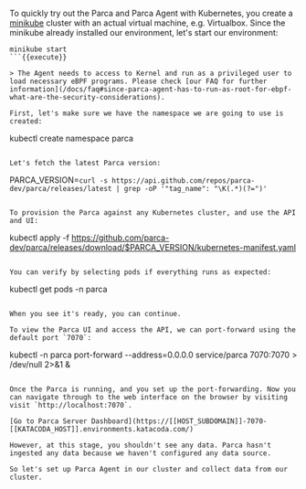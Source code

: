 To quickly try out the Parca and Parca Agent with Kubernetes,
you create a [minikube](https://minikube.sigs.k8s.io/docs/) cluster with an actual virtual machine,
e.g. Virtualbox. Since the minikube already installed our environment, let's start our environment:

```
minikube start
```{{execute}}

> The Agent needs to access to Kernel and run as a privileged user to load necessary eBPF programs. Please check [our FAQ for further information](/docs/faq#since-parca-agent-has-to-run-as-root-for-ebpf-what-are-the-security-considerations).

First, let's make sure we have the namespace we are going to use is created:

```
kubectl create namespace parca
```{{execute}}

Let's fetch the latest Parca version:

```
PARCA_VERSION=`curl -s https://api.github.com/repos/parca-dev/parca/releases/latest | grep -oP '"tag_name": "\K(.*)(?=")'`
```{{execute}}

To provision the Parca against any Kubernetes cluster, and use the API and UI:

```
kubectl apply -f https://github.com/parca-dev/parca/releases/download/$PARCA_VERSION/kubernetes-manifest.yaml
```{{execute}}

You can verify by selecting pods if everything runs as expected:

```
kubectl get pods -n parca
```{{execute}}

When you see it's ready, you can continue.

To view the Parca UI and access the API, we can port-forward using the default port `7070`:

```
kubectl -n parca port-forward --address=0.0.0.0 service/parca 7070:7070 > /dev/null 2>&1 &
```{{execute}}

Once the Parca is running, and you set up the port-forwarding. Now you can navigate through to the web interface on the browser by visiting visit `http://localhost:7070`.

[Go to Parca Server Dashboard](https://[[HOST_SUBDOMAIN]]-7070-[[KATACODA_HOST]].environments.katacoda.com/)

However, at this stage, you shouldn't see any data. Parca hasn't ingested any data because we haven't configured any data source.

So let's set up Parca Agent in our cluster and collect data from our cluster.
